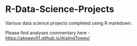 # R-Data-Science-Projects

Various data science projects completed using R markdown.

Please find analyses commentary here - https://atowey01.github.io/AislingTowey/
